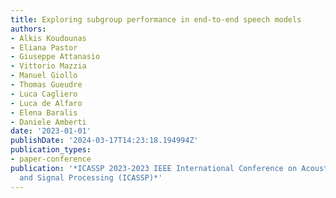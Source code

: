 ```yaml
---
title: Exploring subgroup performance in end-to-end speech models
authors:
- Alkis Koudounas
- Eliana Pastor
- Giuseppe Attanasio
- Vittorio Mazzia
- Manuel Giollo
- Thomas Gueudre
- Luca Cagliero
- Luca de Alfaro
- Elena Baralis
- Daniele Amberti
date: '2023-01-01'
publishDate: '2024-03-17T14:23:18.194994Z'
publication_types:
- paper-conference
publication: '*ICASSP 2023-2023 IEEE International Conference on Acoustics, Speech
  and Signal Processing (ICASSP)*'
---
```


